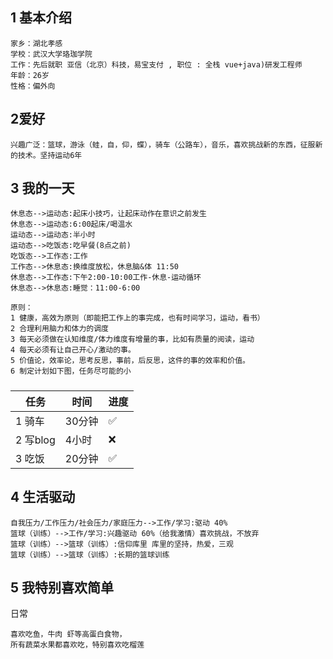 ## 1 基本介绍

```
家乡：湖北孝感
学校：武汉大学珞珈学院
工作：先后就职 亚信（北京）科技，易宝支付 , 职位 : 全栈 vue+java)研发工程师
年龄：26岁
性格：偏外向
```



## 2爱好



```
兴趣广泛：篮球，游泳（蛙，自，仰，蝶），骑车（公路车），音乐，喜欢挑战新的东西，征服新的技术。坚持运动6年
```



## 3  我的一天



```sequence
休息态-->运动态:起床小技巧，让起床动作在意识之前发生
休息态-->运动态:6:00起床/喝温水
运动态-->运动态:半小时
运动态-->吃饭态:吃早餐(8点之前)
吃饭态-->工作态:工作
工作态-->休息态:换维度放松，休息脑&体 11:50
休息态-->工作态:下午2:00-10:00工作-休息-运动循环
休息态-->休息态:睡觉：11:00-6:00
```



```
原则：
1 健康，高效为原则（即能把工作上的事完成，也有时间学习，运动，看书）
2 合理利用脑力和体力的调度
3 每天必须做在认知维度/体力维度有增量的事，比如有质量的阅读，运动
4 每天必须有让自己开心/激动的事。
5 价值论，效率论，思考反思，事前，后反思，这件的事的效率和价值。
6 制定计划如下图，任务尽可能的小
```

##### 

| 任务     | 时间   | 进度 |
| -------- | ------ | ---- |
| 1 骑车   | 30分钟 | ✅    |
| 2 写blog | 4小时  | ❌    |
| 3 吃饭   | 20分钟 | ✅    |



## 4 生活驱动



```sequence
自我压力/工作压力/社会压力/家庭压力-->工作/学习:驱动 40%
篮球（训练）-->工作/学习:兴趣驱动 60%（给我激情）喜欢挑战，不放弃
篮球（训练）-->篮球（训练）:信仰库里 库里的坚持，热爱，三观
篮球（训练）-->篮球（训练）:长期的篮球训练
```



## 5  我特别喜欢简单

日常

```
喜欢吃鱼，牛肉 虾等高蛋白食物，
所有蔬菜水果都喜欢吃，特别喜欢吃榴莲
```



